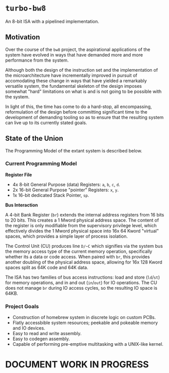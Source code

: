 # `turbo-bw8`
An 8-bit ISA with a pipelined implementation.

## Motivation
Over the course of the `bw8` project, the aspirational applications of the system have evolved in ways that have demanded more and more performance from the system.

Although both the design of the instruction set and the implementation of the microarchitecture have incrementally improved in pursuit of accomodating these change in ways that have yielded a remarkably versatile system, the fundamental skeleton of the design imposes somewhat "hard" limitations on what is and is not going to be possible with the system.

In light of this, the time has come to do a hard-stop, all encompassing, reformulation of the design before committing significant time to the development of demanding tooling so as to ensure that the resulting system can live up to its currently stated goals.

## State of the Union
The Programming Model of the extant system is described below.

### Current Programming Model
**Register File**
- 4x 8-bit General Purpose (data) Registers: `a`, `b`, `c`, `d`.
- 2x 16-bit General Purpose "pointer" Registers: `x`, `y`.
- 1x 16-bit dedicated Stack Pointer, `sp`.

**Bus Interaction**

A 4-bit Bank Register (`br`) extends the internal address registers from 16 bits to 20 bits. This creates a 1 Mword physical address space. The content of the register is only modifiable from the supervisory privilege level, which effectively divides the 1 Mword physical space into 16x 64 Kword "virtual" spaces, which provides a simple layer of process isolation.

The Control Unit (CU) produces line `D/~C` which signifies via the system bus the memory access type of the current memory operation, specifically whether its a data or code access. When paired with `br`, this provides another doubling of the physical address space, allowing for 16x 128 Kword spaces split as 64K code and 64K data.

The ISA has two families of bus access instructions: load and store (`ld`/`st`) for memory operations, and in and out (`in`/`out`) for IO operations. The CU does not manage `br` during IO access cycles, so the resulting IO space is 64KB.

### Project Goals
- Construction of homebrew system in discrete logic on custom PCBs.
- Flatly accessbible system resources; peekable and pokeable memory and IO devices.
- Easy to read and write assembly.
- Easy to codegen assembly.
- Capable of performing pre-emptive multitasking with a UNIX-like kernel.

# DOCUMENT WORK IN PROGRESS